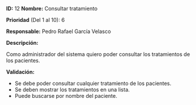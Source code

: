 **ID:** 12 **Nombre:** Consultar tratamiento

**Prioridad** (Del 1 al 10): 6

**Responsable:** Pedro Rafael García Velasco

**Descripción:**

Como administrador del sistema quiero poder consultar los tratamientos de los pacientes.

**Validación:**
  * Se debe poder consultar cualquier tratamiento de los pacientes.
  * Se deben mostrar los tratamientos en una lista.
  * Puede buscarse por nombre del paciente.
